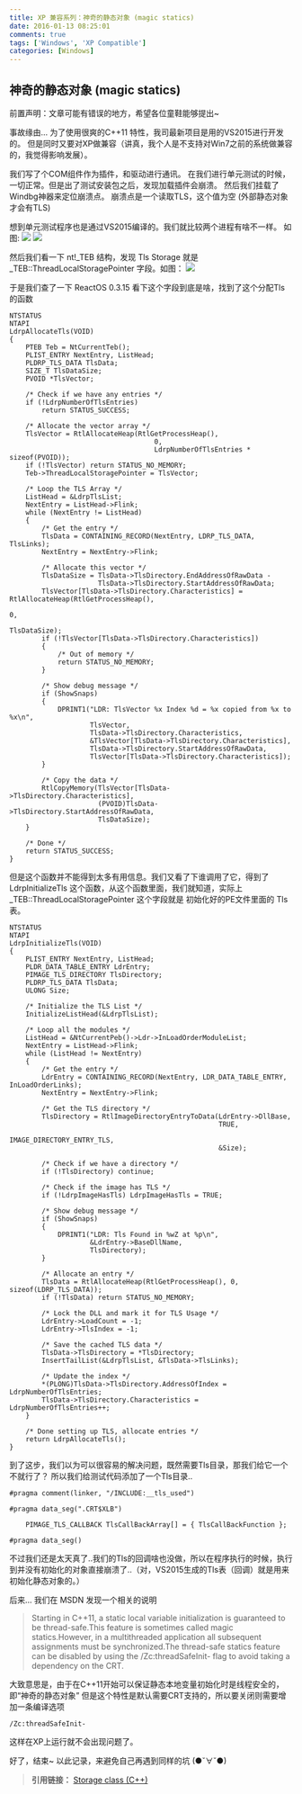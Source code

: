 ```yaml
---
title: XP 兼容系列：神奇的静态对象 (magic statics)
date: 2016-01-13 08:25:01
comments: true
tags: ['Windows', 'XP Compatible']
categories: [Windows]
---
```


## 神奇的静态对象 (magic statics)

前置声明：文章可能有错误的地方，希望各位童鞋能够提出~

事故缘由…
为了使用很爽的C++11 特性，我司最新项目是用的VS2015进行开发的。
但是同时又要对XP做兼容（讲真，我个人是不支持对Win7之前的系统做兼容的，我觉得影响发展）。

我们写了个COM组件作为插件，和驱动进行通讯。
在我们进行单元测试的时候，一切正常。但是出了测试安装包之后，发现加载插件会崩溃。
然后我们挂载了Windbg神器来定位崩溃点。
崩溃点是一个读取TLS，这个值为空
(外部静态对象才会有TLS)

<!-- more -->

想到单元测试程序也是通过VS2015编译的。我们就比较两个进程有啥不一样。
如图:
![](1.jpg)
![](2.jpg)

然后我们看一下 nt!_TEB 结构，发现 Tls Storage 就是 _TEB::ThreadLocalStoragePointer 字段。如图：
![](3.jpg)

于是我们查了一下 ReactOS 0.3.15 看下这个字段到底是啥，找到了这个分配Tls的函数

```
NTSTATUS
NTAPI
LdrpAllocateTls(VOID)
{
    PTEB Teb = NtCurrentTeb();
    PLIST_ENTRY NextEntry, ListHead;
    PLDRP_TLS_DATA TlsData;
    SIZE_T TlsDataSize;
    PVOID *TlsVector;

    /* Check if we have any entries */
    if (!LdrpNumberOfTlsEntries)
        return STATUS_SUCCESS;

    /* Allocate the vector array */
    TlsVector = RtlAllocateHeap(RtlGetProcessHeap(),
                                    0,
                                    LdrpNumberOfTlsEntries * sizeof(PVOID));
    if (!TlsVector) return STATUS_NO_MEMORY;
    Teb->ThreadLocalStoragePointer = TlsVector;

    /* Loop the TLS Array */
    ListHead = &LdrpTlsList;
    NextEntry = ListHead->Flink;
    while (NextEntry != ListHead)
    {
        /* Get the entry */
        TlsData = CONTAINING_RECORD(NextEntry, LDRP_TLS_DATA, TlsLinks);
        NextEntry = NextEntry->Flink;

        /* Allocate this vector */
        TlsDataSize = TlsData->TlsDirectory.EndAddressOfRawData -
                      TlsData->TlsDirectory.StartAddressOfRawData;
        TlsVector[TlsData->TlsDirectory.Characteristics] = RtlAllocateHeap(RtlGetProcessHeap(),
                                                                           0,
                                                                           TlsDataSize);
        if (!TlsVector[TlsData->TlsDirectory.Characteristics])
        {
            /* Out of memory */
            return STATUS_NO_MEMORY;
        }

        /* Show debug message */
        if (ShowSnaps)
        {
            DPRINT1("LDR: TlsVector %x Index %d = %x copied from %x to %x\n",
                    TlsVector,
                    TlsData->TlsDirectory.Characteristics,
                    &TlsVector[TlsData->TlsDirectory.Characteristics],
                    TlsData->TlsDirectory.StartAddressOfRawData,
                    TlsVector[TlsData->TlsDirectory.Characteristics]);
        }

        /* Copy the data */
        RtlCopyMemory(TlsVector[TlsData->TlsDirectory.Characteristics],
                      (PVOID)TlsData->TlsDirectory.StartAddressOfRawData,
                      TlsDataSize);
    }

    /* Done */
    return STATUS_SUCCESS;
}
```
但是这个函数并不能得到太多有用信息。我们又看了下谁调用了它，得到了 LdrpInitializeTls 这个函数，从这个函数里面，我们就知道，实际上 _TEB::ThreadLocalStoragePointer 这个字段就是 初始化好的PE文件里面的 Tls 表。
```
NTSTATUS
NTAPI
LdrpInitializeTls(VOID)
{
    PLIST_ENTRY NextEntry, ListHead;
    PLDR_DATA_TABLE_ENTRY LdrEntry;
    PIMAGE_TLS_DIRECTORY TlsDirectory;
    PLDRP_TLS_DATA TlsData;
    ULONG Size;

    /* Initialize the TLS List */
    InitializeListHead(&LdrpTlsList);

    /* Loop all the modules */
    ListHead = &NtCurrentPeb()->Ldr->InLoadOrderModuleList;
    NextEntry = ListHead->Flink;
    while (ListHead != NextEntry)
    {
        /* Get the entry */
        LdrEntry = CONTAINING_RECORD(NextEntry, LDR_DATA_TABLE_ENTRY, InLoadOrderLinks);
        NextEntry = NextEntry->Flink;

        /* Get the TLS directory */
        TlsDirectory = RtlImageDirectoryEntryToData(LdrEntry->DllBase,
                                                    TRUE,
                                                    IMAGE_DIRECTORY_ENTRY_TLS,
                                                    &Size);

        /* Check if we have a directory */
        if (!TlsDirectory) continue;

        /* Check if the image has TLS */
        if (!LdrpImageHasTls) LdrpImageHasTls = TRUE;

        /* Show debug message */
        if (ShowSnaps)
        {
            DPRINT1("LDR: Tls Found in %wZ at %p\n",
                    &LdrEntry->BaseDllName,
                    TlsDirectory);
        }

        /* Allocate an entry */
        TlsData = RtlAllocateHeap(RtlGetProcessHeap(), 0, sizeof(LDRP_TLS_DATA));
        if (!TlsData) return STATUS_NO_MEMORY;

        /* Lock the DLL and mark it for TLS Usage */
        LdrEntry->LoadCount = -1;
        LdrEntry->TlsIndex = -1;

        /* Save the cached TLS data */
        TlsData->TlsDirectory = *TlsDirectory;
        InsertTailList(&LdrpTlsList, &TlsData->TlsLinks);

        /* Update the index */
        *(PLONG)TlsData->TlsDirectory.AddressOfIndex = LdrpNumberOfTlsEntries;
        TlsData->TlsDirectory.Characteristics = LdrpNumberOfTlsEntries++;
    }

    /* Done setting up TLS, allocate entries */
    return LdrpAllocateTls();
}
```

到了这步，我们以为可以很容易的解决问题，既然需要Tls目录，那我们给它一个不就行了？
所以我们给测试代码添加了一个Tls目录..
```
#pragma comment(linker, "/INCLUDE:__tls_used")

#pragma data_seg(".CRT$XLB")

	PIMAGE_TLS_CALLBACK TlsCallBackArray[] = { TlsCallBackFunction };

#pragma data_seg()
```

不过我们还是太天真了..我们的Tls的回调啥也没做，所以在程序执行的时候，执行到并没有初始化的对象直接崩溃了..（对，VS2015生成的Tls表（回调）就是用来初始化静态对象的。）

后来...
我们在 MSDN 发现一个相关的说明
>Starting in C++11, a static local variable initialization is guaranteed to be thread-safe.This feature is sometimes called magic statics.However, in a multithreaded application all subsequent assignments must be synchronized.The thread-safe statics feature can be disabled by using the /Zc:threadSafeInit- flag to avoid taking a dependency on the CRT.

大致意思是，由于在C++11开始可以保证静态本地变量初始化时是线程安全的，即“神奇的静态对象”
但是这个特性是默认需要CRT支持的，所以要关闭则需要增加一条编译选项
```
/Zc:threadSafeInit-
```
这样在XP上运行就不会出现问题了。

好了，结束~
以此记录，来避免自己再遇到同样的坑 (●ˇ∀ˇ●)


>**引用链接：**
>[Storage class (C++)](https://msdn.microsoft.com/zh-cn/library/y5f6w579.aspx)


